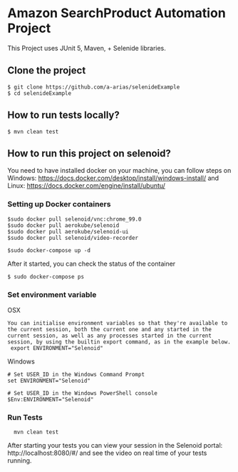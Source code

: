 # Amazon SearchProduct Automation Project
 This Project uses JUnit 5, Maven, + Selenide libraries.


## Clone the project
```
$ git clone https://github.com/a-arias/selenideExample
$ cd selenideExample
```
## How to run tests locally?
```
$ mvn clean test
```
## How to run this project on selenoid?
You need to have installed docker on your machine, you can follow steps on 
Windows: https://docs.docker.com/desktop/install/windows-install/ and 
Linux: https://docs.docker.com/engine/install/ubuntu/

### Setting up Docker containers

```
$sudo docker pull selenoid/vnc:chrome_99.0
$sudo docker pull aerokube/selenoid
$sudo docker pull aerokube/selenoid-ui
$sudo docker pull selenoid/video-recorder

$sudo docker-compose up -d
```
After it started, you can check the status of the container
```
$ sudo docker-compose ps
```
### Set environment variable

OSX
```
You can initialise environment variables so that they're available to the current session, both the current one and any started in the current session, as well as any processes started in the current session, by using the builtin export command, as in the example below.
 export ENVIRONMENT="Selenoid"
```
Windows
```
# Set USER_ID in the Windows Command Prompt
set ENVIRONMENT="Selenoid"

# Set USER_ID in the Windows PowerShell console
$Env:ENVIRONMENT="Selenoid"
```
### Run Tests
```
  mvn clean test  
```
After starting your tests you can view your session in the Selenoid portal: http://localhost:8080/#/ and see the video on real time of your tests running.